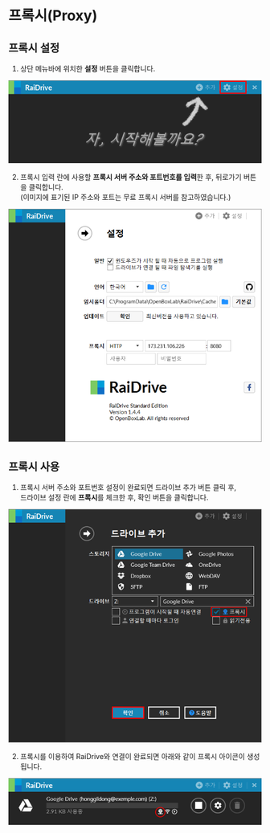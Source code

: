# 프록시(Proxy)

   
  ## 프록시 설정  
  
  1. 상단 메뉴바에 위치한 **설정** 버튼을 클릭합니다.
  
  ![proxy00](/proxy00.PNG?raw=true)  
    
  
  2. 프록시 입력 란에 사용할 **프록시 서버 주소와 포트번호를 입력**한 후, 뒤로가기 버튼을 클릭합니다.  
     (이미지에 표기된 IP 주소와 포트는 무료 프록시 서버를 참고하였습니다.)  
    
  ![proxy02](/proxy02.PNG?raw=true)  
  
  ## 프록시 사용  
  
  1. 프록시 서버 주소와 포트번호 설정이 완료되면 드라이브 추가 버튼 클릭 후,  
     드라이브 설정 란에 **프록시**를 체크한 후, 확인 버튼을 클릭합니다.  
  
  ![proxy](/proxy04.PNG?raw=true)  

  
  
  2. 프록시를 이용하여 RaiDrive와 연결이 완료되면 아래와 같이 프록시 아이콘이 생성됩니다.  
  
  ![proxy05](/proxy05.PNG?raw=true) 
  
